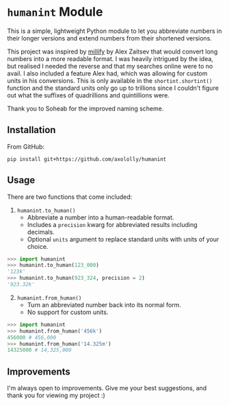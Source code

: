 # `humanint` Module

This is a simple, lightweight Python module to let you abbreviate numbers in their longer versions and extend numbers from their shortened versions.

This project was inspired by [millify](https://github.com/azaitsev/millify) by Alex Zaitsev that would convert long numbers into a more readable format. I was heavily intrigued by the idea, but realised I needed the reverse and that my searches online were to no avail. I also included a feature Alex had, which was allowing for custom units in his conversions. This is only available in the `shortint.shortint()` function and the standard units only go up to trillions since I couldn't figure out what the suffixes of quadrillions and quintillions were.

Thank you to Soheab for the improved naming scheme.

## Installation

From GitHub:
```
pip install git+https://github.com/axololly/humanint
```

## Usage

There are two functions that come included:

1. `humanint.to_human()`
    - Abbreviate a number into a human-readable format.
    - Includes a `precision` kwarg for abbreviated results including decimals.
    - Optional `units` argument to replace standard units with units of your choice.
```py
>>> import humanint
>>> humanint.to_human(123_000)
'123k'
>>> humanint.to_human(923_324, precision = 2)
'923.32k'
```

2. `humanint.from_human()`
    - Turn an abbreviated number back into its normal form.
    - No support for custom units.
```py
>>> import humanint
>>> humanint.from_human('456k')
456000 # 456,000
>>> humanint.from_human('14.325m')
14325000 # 14,325,000
```

## Improvements

I'm always open to improvements. Give me your best suggestions, and thank you for viewing my project :)
